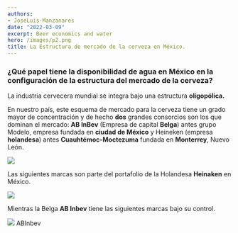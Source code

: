 ```yaml
---
authors:
- JoseLuis-Manzanares
date: "2022-03-09"
excerpt: Beer economics and water
hero: /images/p2.png
title: La Estructura de mercado de la cerveza en México.
---
```



### ¿Qué papel tiene la disponibilidad de agua en México en la configuración de la estructura del mercado de la cerveza?

La industria cervecera mundial se integra bajo una estructura **oligopólica.** 


En nuestro país, este esquema de mercado para la cerveza tiene un grado mayor de concentración y de hecho **dos** grandes consorcios son los que dominan el mercado: **AB InBev** (Empresa de capital **Belga**) antes grupo Modelo, empresa fundada en **ciudad de México** y Heineken (empresa **holandesa**) antes **Cuauhtémoc-Moctezuma** fundada en **Monterrey**, Nuevo León. 


![](/images/duo.png)



Las siguientes marcas son parte del portafolio de la Holandesa **Heinaken** en México. 

![](/images/p3a.png)


Mientras la Belga **AB Inbev** tiene las siguientes marcas bajo su control. 

![](/images/ABInbev.jpg)
ABInbev
